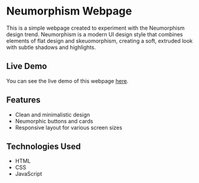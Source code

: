 # Neumorphism Webpage

This is a simple webpage created to experiment with the Neumorphism design trend. Neumorphism is a modern UI design style that combines elements of flat design and skeuomorphism, creating a soft, extruded look with subtle shadows and highlights.

## Live Demo

You can see the live demo of this webpage [here](https://santoshkanumuri.github.io/Employee-Reward-Portal-Login/login.html).

## Features

- Clean and minimalistic design
- Neumorphic buttons and cards
- Responsive layout for various screen sizes

## Technologies Used

- HTML
- CSS
- JavaScript
